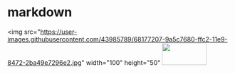 # markdown
<img src="https://user-images.githubusercontent.com/43985789/68177207-9a5c7680-ffc2-11e9-8472-2ba49e7296e2.jpg" width="100" height="50" <img src="https://user-images.githubusercontent.com/43985789/68177606-c88e8600-ffc3-11e9-9ae5-cbc25a2fca62.jpg" width="100" height="50"> 
